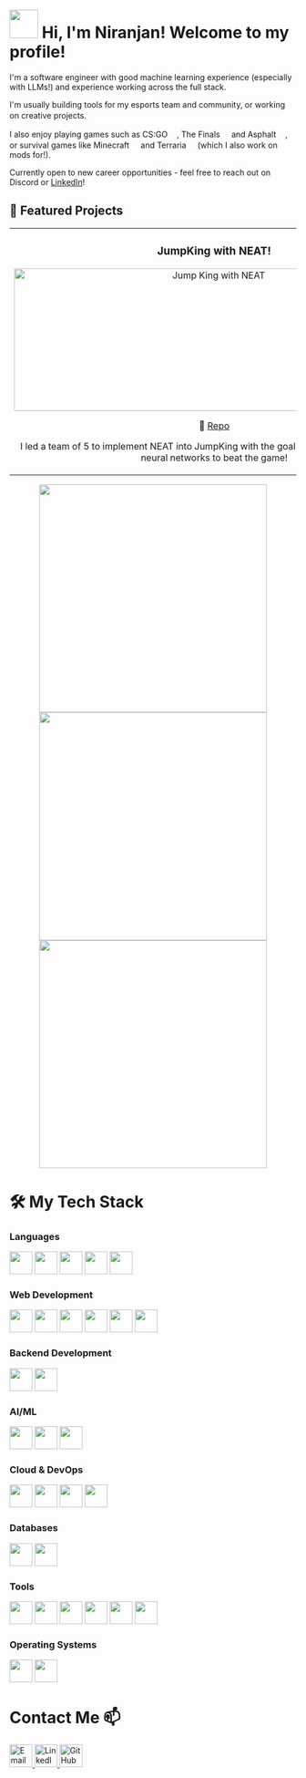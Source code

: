 
<div>
  <h1 align="left">
    <img src="https://cdn.discordapp.com/attachments/1090302162472534026/1304151133404794940/ezgif.com-crop_3.gif?ex=672e58e4&is=672d0764&hm=13e9fa7940db58ddd68bcf694c3558858f9663c6092a9b0cb8543996105f32b3&" width="50"> 
    Hi, I'm Niranjan! Welcome to my profile!
  </h1>
</div>

I'm a software engineer with good machine learning experience (especially with LLMs!) and experience working across the full stack. 

I'm usually building tools for my esports team and community, or working on creative projects. <img src="https://cdn.discordapp.com/attachments/1090302162472534026/1304165901066571826/40-cogs-ezgif.com-resize.gif?ex=672e66a5&is=672d1525&hm=83406df2ef069c307bff6b8ba13c8a73c2d3b3cd88eeb62defc1c57304550ba0&" width="16">

I also enjoy playing games such as CS:GO<img src="https://encrypted-tbn0.gstatic.com/images?q=tbn:ANd9GcQtNU9sO1n1aybnZAFAaUnDTHvXShbAhTFAGg&s" width="16">, The Finals<img src="https://encrypted-tbn0.gstatic.com/images?q=tbn:ANd9GcR9ygshQQTffdBoeSQDLNZ3341IYT8XqVLAB5dlyJ4aPdskYJXu6i9pfrpCA_t-TaFMWsY&usqp=CAU" width="16"> and Asphalt<img src="https://img.tapimg.net/market/images/d009207ba4244b94addd554f78098bed.jpg/appicon" width="16">, or survival games like Minecraft<img src="https://p1.hiclipart.com/preview/896/990/447/minecraft-hd-icon-mac-pc-minecraft-icon-512-png-icon.jpg" width="16"> and Terraria<img src="https://e7.pngegg.com/pngimages/121/941/png-clipart-terraria-tree-minecraft-video-game-steel-icons-logo-plant-stem-thumbnail.png" width="16"> (which I also work on mods for!).

Currently open to new career opportunities - feel free to reach out on Discord or [LinkedIn](https://www.linkedin.com/in/nnm22/)!


## 🚀 Featured Projects

<div align="center">
  <table>
    <tr>
      <td width="50%">
        <h3 align="center">JumpKing with NEAT!</h3>
        <div align="center">  
          <img src="https://github.com/user-attachments/assets/77ee0345-f1cb-489a-81bf-ea0c042a5bac" alt="Jump King with NEAT" width="703" height="250"/>
          <br>
          <p>
            🔗 <a href="https://github.com/DebKrKundu121/JumpKingAtHome">Repo</a>
          </p>
          <p>I led a team of 5 to implement NEAT into JumpKing with the goal of training a population of neural networks to beat the game!</p>
        </div>
      </td>
      <td width="50%">
        <h3 align="center">DC-Storage</h3>
        <div align="center">
          <img src="https://github.com/user-attachments/assets/b99fc698-1ac7-4351-9476-2d9c5ce6a070" alt="project screenshot" width="703" height="250"/>
          <br>
          <p>
            🔗 <a href="https://github.com/tntcannon5000/DC-Storage">Repo</a>
          </p>
          <p>POC tool to upload an unlimited amount of files to various services with CDNs simultaneously (such as Telegram)</p>
        </div>
      </td>
    </tr>
  </table>
</div>
<div align="center">
<a href="https://github.com/tntcannon5000/Kaggle-Comps">
  <img src="https://github-readme-stats.vercel.app/api/pin/?username=tntcannon5000&repo=Kaggle-Comps" width="400"/>
</a>
<a href="https://github.com/tntcannon5000/Screening-LLM">
  <img src="https://github-readme-stats.vercel.app/api/pin/?username=tntcannon5000&repo=Screening-LLM" width="400"/>
</a>
<a href="https://github.com/tntcannon5000/UERK-Bot">
  <img src="https://github-readme-stats.vercel.app/api/pin/?username=tntcannon5000&repo=UERK-Bot" width="400"/>
</a>
</div>


# 🛠️ My Tech Stack

### Languages
<p>
  <img src="https://cdn.jsdelivr.net/gh/devicons/devicon/icons/python/python-original.svg" width="40" height="40"/>
  <img src="https://cdn.jsdelivr.net/gh/devicons/devicon/icons/java/java-original.svg" width="40" height="40"/>
  <img src="https://cdn.jsdelivr.net/gh/devicons/devicon/icons/cplusplus/cplusplus-original.svg" width="40" height="40"/>
  <img src="https://cdn.jsdelivr.net/gh/devicons/devicon/icons/csharp/csharp-original.svg" width="40" height="40"/>
  <img src="https://cdn.jsdelivr.net/gh/devicons/devicon/icons/javascript/javascript-original.svg" width="40" height="40"/>
</p>

### Web Development
<p>
  <img src="https://cdn.jsdelivr.net/gh/devicons/devicon/icons/html5/html5-original.svg" width="40" height="40"/>
  <img src="https://cdn.jsdelivr.net/gh/devicons/devicon/icons/css3/css3-original.svg" width="40" height="40"/>
  <img src="https://cdn.jsdelivr.net/gh/devicons/devicon/icons/react/react-original.svg" width="40" height="40"/>
  <img src="https://w7.pngwing.com/pngs/452/24/png-transparent-js-logo-node-logos-and-brands-icon-thumbnail.png" width="40" height="40"/>
  <img src="https://cdn.jsdelivr.net/gh/devicons/devicon/icons/vitejs/vitejs-original.svg" width="40" height="40"/>
  <img src="https://encrypted-tbn0.gstatic.com/images?q=tbn:ANd9GcTSDKn3vA2YUbXzN0ZC3gALWJ08gJN-Drl15w&s" width="40" height="40"/>

</p>

### Backend Development
<p>
  <img src="https://cdn.jsdelivr.net/gh/devicons/devicon/icons/fastapi/fastapi-plain.svg" width="40" height="40"/>

  <img src="https://w7.pngwing.com/pngs/166/342/png-transparent-flask-python-bottle-web-framework-web-application-flask-white-monochrome-shoe.png" width="40" height="40"/>
</p>

### AI/ML
<p>
  <img src="https://cdn.jsdelivr.net/gh/devicons/devicon/icons/tensorflow/tensorflow-original.svg" width="40" height="40"/>
  <img src="https://cdn.jsdelivr.net/gh/devicons/devicon/icons/pandas/pandas-original.svg" width="40" height="40"/>
  <img src="https://cdn.jsdelivr.net/gh/devicons/devicon/icons/opencv/opencv-original.svg" width="40" height="40"/>
  
</p>

### Cloud & DevOps
<p>
  <img src="https://static-00.iconduck.com/assets.00/general-awscloud-icon-2048x2048-3trjae80.png" width="40" height="40"/>
  <img src="https://w7.pngwing.com/pngs/657/548/png-transparent-sapho-system-integration-information-computer-software-oracle-cloud.png" width="40" height="40"/>
  <img src="https://cdn.jsdelivr.net/gh/devicons/devicon/icons/docker/docker-original.svg" width="40" height="40"/>
  <img src="https://cdn.jsdelivr.net/gh/devicons/devicon/icons/kubernetes/kubernetes-plain.svg" width="40" height="40"/>
</p>

### Databases
<p>
  <img src="https://cdn.jsdelivr.net/gh/devicons/devicon/icons/mongodb/mongodb-original.svg" width="40" height="40"/>
  <img src="https://cdn.jsdelivr.net/gh/devicons/devicon/icons/mysql/mysql-original.svg" width="40" height="40"/>
</p>

### Tools
<p>
  <img src="https://cdn.jsdelivr.net/gh/devicons/devicon/icons/git/git-original.svg" width="40" height="40"/>
  <img src="https://cdn.jsdelivr.net/gh/devicons/devicon/icons/github/github-original.svg" width="40" height="40"/>
  <img src="https://cdn.jsdelivr.net/gh/devicons/devicon/icons/pytest/pytest-original.svg" width="40" height="40"/>
  <img src="https://cdn.jsdelivr.net/gh/devicons/devicon/icons/jira/jira-original.svg" width="40" height="40"/>
  <img src="https://cdn.jsdelivr.net/gh/devicons/devicon/icons/jupyter/jupyter-original.svg" width="40" height="40"/>
  <img src="https://cdn.jsdelivr.net/gh/devicons/devicon/icons/slack/slack-original.svg" width="40" height="40"/>
</p>

### Operating Systems
<p>
  <img src="https://cdn.jsdelivr.net/gh/devicons/devicon/icons/windows8/windows8-original.svg" width="40" height="40"/>
  <img src="https://cdn.jsdelivr.net/gh/devicons/devicon/icons/linux/linux-original.svg" width="40" height="40"/>
</p>

# Contact Me 📫
<p>
  <a href="mailto:oranjan@outlook.com">
    <img src="https://img.icons8.com/color/48/000000/microsoft-outlook-2019--v2.png" width="40" height="40" alt="Email"/>
  </a>
  <a href="https://linkedin.com/in/nnm22">
    <img src="https://img.icons8.com/color/48/000000/linkedin.png" width="40" height="40" alt="LinkedIn"/>
  </a>
  <a href="https://github.com/tntcannon5000">
    <img src="https://img.icons8.com/color/48/000000/github.png" width="40" height="40" alt="GitHub"/>
  </a>
</p>

